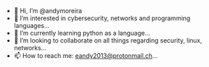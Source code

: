 - 👋 Hi, I’m @andymoreira
- 👀 I’m interested in cybersecurity, networks and programming languages...
- 🌱 I’m currently learning python as a language...
- 💞️ I’m looking to collaborate on all things regarding security, linux, networks...
- 📫 How to reach me: eandy2013@protonmail.ch...

<!---
andymoreira/andymoreira is a ✨ special ✨ repository because its `README.md` (this file) appears on your GitHub profile.
You can click the Preview link to take a look at your changes.
--->

